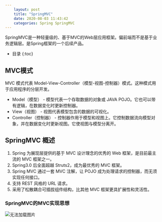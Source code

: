 ```yaml
---
    layout: post
    title: "SpringMVC"
    date: 2020-08-03 11:43:42
    categories: Spring SpringMVC
---
```

SpringMVC是一种轻量级的、基于MVC的Web层应用框架。偏前端而不是基于业务逻辑层。是Spring框架的一个后续产品。


* 目录
{:toc}

## MVC模式
MVC 模式代表 Model-View-Controller（模型-视图-控制器）模式。这种模式用于应用程序的分层开发。
+ Model（模型） - 模型代表一个存取数据的对象或 JAVA POJO。它也可以带有逻辑，在数据变化时更新控制器。
+ View（视图）  - 视图代表模型包含的数据的可视化。
+ Controller（控制器） - 控制器作用于模型和视图上。它控制数据流向模型对象，并在数据变化时更新视图。它使视图与模型分离开。


## SpringMVC 概述

1. Spring 为展现层提供的基于 MVC 设计理念的优秀的 Web 框架，是目前最主流的 MVC 框架之一。
2. Spring3.0 后全面超越 Struts2，成为最优秀的 MVC 框架。
3. Spring MVC 通过一套 MVC 注解，让 POJO 成为处理请求的控制器，而无须实现任何接口。
4. 支持 REST 风格的 URL 请求。
5. 采用了松散耦合可插拔组件结构，比其他 MVC 框架更具扩展性和灵活性。

### SpringMVC的MVC实现思想

![无法加载图片](https://huteng-dev.github.io/img/springmvc.png)
